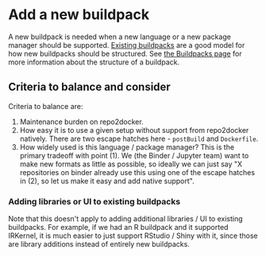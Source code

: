 # Add a new buildpack

A new buildpack is needed when a new language or a new package manager should be
supported. [Existing buildpacks](https://github.com/jupyterhub/repo2docker/tree/master/repo2docker/buildpacks)
are a good model for how new buildpacks should be structured.
See [the Buildpacks page](buildpacks) for more information about the
structure of a buildpack.

## Criteria to balance and consider

Criteria to balance are:

1. Maintenance burden on repo2docker.
2. How easy it is to use a given setup without support from repo2docker natively.
   There are two escape hatches here - `postBuild` and `Dockerfile`.
3. How widely used is this language / package manager? This is the primary tradeoff
   with point (1). We (the Binder / Jupyter team) want to make new formats
   as little as possible, so ideally we can just say "X repositories on binder already use
   this using one of the escape hatches in (2), so let us make it easy and add
   native support".

### Adding libraries or UI to existing buildpacks

Note that this doesn't apply to adding additional libraries / UI to existing
buildpacks. For example, if we had an R buildpack and it supported IRKernel,
it is much easier to
just support RStudio / Shiny with it, since those are library additions instead of entirely
new buildpacks.
